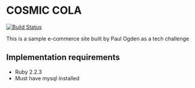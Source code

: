 COSMIC COLA
===========

[![Build Status](https://travis-ci.org/ageoldpun/cosmic_cola.svg?branch=master)](http://travis-ci.org/ageoldpun/cosmic_cola)

This is a sample e-commerce site built by Paul Ogden as a tech challenge

Implementation requirements
---------------------------

* Ruby 2.2.3
* Must have mysql installed
